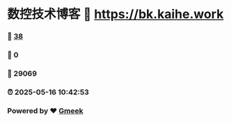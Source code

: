 # 数控技术博客 :link: https://bk.kaihe.work 
### :page_facing_up: [38](https://bk.kaihe.work/tag.html) 
### :speech_balloon: 0 
### :hibiscus: 29069 
### :alarm_clock: 2025-05-16 10:42:53 
### Powered by :heart: [Gmeek](https://github.com/Meekdai/Gmeek)
